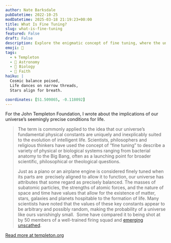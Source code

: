 ```yaml
---
author: Nate Barksdale
pubDatetime: 2022-10-25
modDatetime: 2025-03-18 21:19:23+00:00
title: What Is Fine Tuning?
slug: what-is-fine-tuning
featured: False
draft: False
description: Explore the enigmatic concept of fine tuning, where the universe's precise constants intriguingly align to support life, sparking debates across science and philosophy.
emoji: 🎯
tags:
  - 🌀 Templeton
  - 🌌 Astronomy
  - 🧬 Biology
  - 🙏 Faith
haiku: |
  Cosmic balance poised,  
  Life dances on narrow threads,  
  Stars align for breath.

coordinates: [51.509865, -0.118092]
---
```


For the John Templeton Foundation, I wrote about the implications of our universe’s seemingly precise conditions for life.

> The term is commonly applied to the idea that our universe’s fundamental physical constants are uniquely and inexplicably suited to the evolution of intelligent life. Scientists, philosophers and religious thinkers have used the concept of “fine tuning” to describe a variety of physical or biological systems ranging from bacterial anatomy to the Big Bang, often as a launching point for broader scientific, philosophical or theological questions.
>
> Just as a piano or an airplane engine is considered finely tuned when its parts are  precisely aligned to allow it to function, our universe has attributes that some regard as precisely balanced. The masses of subatomic particles, the strengths of atomic forces, and the nature of space and time have values that allow for the existence of matter, stars, galaxies and planets hospitable to the formation of life. Many scientists have noted that the values of these key constants appear to be arbitrary and possibly random, making the probability of a universe like ours vanishingly small.  Some have compared it to being shot at by 50 members of a well-trained firing squad and [emerging unscathed](https://www.templeton.org/discoveries/fine-tuning).

[Read more at templeton.org](https://www.templeton.org/news/what-is-fine-tuning)
